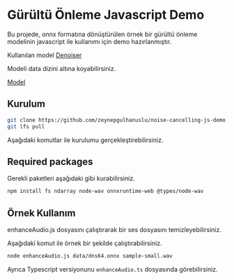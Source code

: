 
# Gürültü Önleme Javascript Demo

Bu projede, onnx formatına dönüştürülen örnek bir gürültü önleme modelinin javascript ile kullanımı için demo hazırlanmıştır.

Kullanılan model [Denoiser](https://github.com/facebookresearch/denoiser)

Modeli data dizini altına koyabilirsiniz.


[Model](https://drive.google.com/file/d/1gSMqfu5jQ2tajOckVP5a08EB334Ro95g/view?usp=sharing)


## Kurulum
```bash
git clone https://github.com/zeynepgulhanuslu/noise-cancelling-js-demo.git
git lfs pull 
```
Aşağıdaki komutlar ile kurulumu gerçekleştirebilirsiniz.
    
## Required packages

Gerekli paketleri aşağıdaki gibi kurabilirsiniz.
```bash
npm install fs ndarray node-wav onnxruntime-web @types/node-wav
```


## Örnek Kullanım
enhanceAudio.js dosyasını çalıştırarak bir ses dosyasını temizleyebilirsiniz.

Aşağıdaki komut ile örnek bir şekilde çalıştırabilirsiniz.
```bash 
node enhanceAudio.js data/dns64.onnx sample-small.wav

```

Ayrıca Typescript versiyonunu `enhanceAudio.ts` dosyasında görebilirsiniz.
